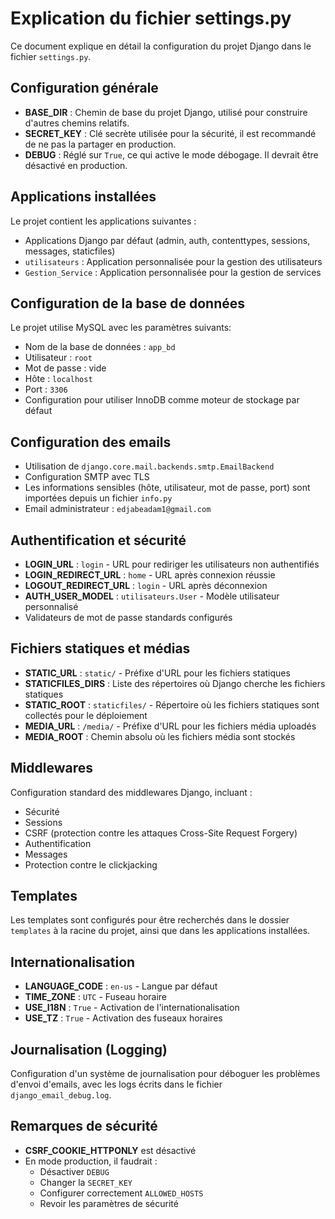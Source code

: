 # Explication du fichier settings.py

Ce document explique en détail la configuration du projet Django dans le fichier `settings.py`.

## Configuration générale

- **BASE_DIR** : Chemin de base du projet Django, utilisé pour construire d'autres chemins relatifs.
- **SECRET_KEY** : Clé secrète utilisée pour la sécurité, il est recommandé de ne pas la partager en production.
- **DEBUG** : Réglé sur `True`, ce qui active le mode débogage. Il devrait être désactivé en production.

## Applications installées

Le projet contient les applications suivantes :

- Applications Django par défaut (admin, auth, contenttypes, sessions, messages, staticfiles)
- `utilisateurs` : Application personnalisée pour la gestion des utilisateurs
- `Gestion_Service` : Application personnalisée pour la gestion de services

## Configuration de la base de données

Le projet utilise MySQL avec les paramètres suivants:

- Nom de la base de données : `app_bd`
- Utilisateur : `root`
- Mot de passe : vide
- Hôte : `localhost`
- Port : `3306`
- Configuration pour utiliser InnoDB comme moteur de stockage par défaut

## Configuration des emails

- Utilisation de `django.core.mail.backends.smtp.EmailBackend`
- Configuration SMTP avec TLS
- Les informations sensibles (hôte, utilisateur, mot de passe, port) sont importées depuis un fichier `info.py`
- Email administrateur : `edjabeadam1@gmail.com`

## Authentification et sécurité

- **LOGIN_URL** : `login` - URL pour rediriger les utilisateurs non authentifiés
- **LOGIN_REDIRECT_URL** : `home` - URL après connexion réussie
- **LOGOUT_REDIRECT_URL** : `login` - URL après déconnexion
- **AUTH_USER_MODEL** : `utilisateurs.User` - Modèle utilisateur personnalisé
- Validateurs de mot de passe standards configurés

## Fichiers statiques et médias

- **STATIC_URL** : `static/` - Préfixe d'URL pour les fichiers statiques
- **STATICFILES_DIRS** : Liste des répertoires où Django cherche les fichiers statiques
- **STATIC_ROOT** : `staticfiles/` - Répertoire où les fichiers statiques sont collectés pour le déploiement
- **MEDIA_URL** : `/media/` - Préfixe d'URL pour les fichiers média uploadés
- **MEDIA_ROOT** : Chemin absolu où les fichiers média sont stockés

## Middlewares

Configuration standard des middlewares Django, incluant :

- Sécurité
- Sessions
- CSRF (protection contre les attaques Cross-Site Request Forgery)
- Authentification
- Messages
- Protection contre le clickjacking

## Templates

Les templates sont configurés pour être recherchés dans le dossier `templates` à la racine du projet, ainsi que dans les applications installées.

## Internationalisation

- **LANGUAGE_CODE** : `en-us` - Langue par défaut
- **TIME_ZONE** : `UTC` - Fuseau horaire
- **USE_I18N** : `True` - Activation de l'internationalisation
- **USE_TZ** : `True` - Activation des fuseaux horaires

## Journalisation (Logging)

Configuration d'un système de journalisation pour déboguer les problèmes d'envoi d'emails, avec les logs écrits dans le fichier `django_email_debug.log`.

## Remarques de sécurité

- **CSRF_COOKIE_HTTPONLY** est désactivé
- En mode production, il faudrait :
  - Désactiver `DEBUG`
  - Changer la `SECRET_KEY`
  - Configurer correctement `ALLOWED_HOSTS`
  - Revoir les paramètres de sécurité

